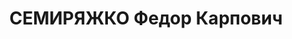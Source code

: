 ---
title: СЕМИРЯЖКО Федор Карпович
description: украинец, сын землед., рабочий, // род. 20 апр. 1881 т. в М. Севериновке,
  Херсонск. губ., сдал экзамен экстерном на звание учителя. В 1900-02 гг. в Одессе
  распростр. револ. литерат. и участв. в забаст. рабочих. За это время был краткосрочно
  арест. С 1903 г., будучи на военной службе в кавал. погр. страже, работ. среди солдат.
  В 1904 г. в Керчи полк. суд. пригов. к 4 м. военн. тюрьмы за распростр. литературы.
  Бежал с гауптвахты, задержан в Севастополе в 1915 г. и В.-О. С. пригов. к 2 1/2
  г. дисципл. Отб. наказ. в Херсоне. За явное вост. в том же бат. Одесск. В.-О. С.
  по ПО и 112 ст.ст. СВП осужд. 4 окт. 1908 т. к 20 г. 2 м. 23 дн. каторги. Наказ.
  отб. в Александровском централе до 1917 г. Член ВКП(б). Чл. бил. О-ва № 269.
---